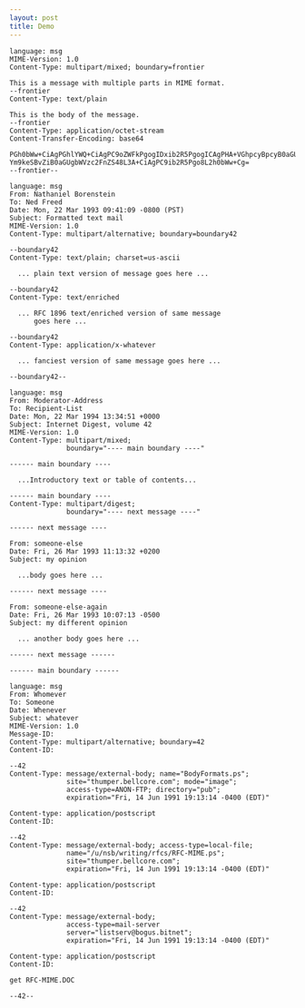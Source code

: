 ```yaml
---
layout: post
title: Demo
---
```

<pre><code>language: msg
MIME-Version: 1.0
Content-Type: multipart/mixed; boundary=frontier

This is a message with multiple parts in MIME format.
--frontier
Content-Type: text/plain

This is the body of the message.
--frontier
Content-Type: application/octet-stream
Content-Transfer-Encoding: base64

PGh0bWw+CiAgPGhlYWQ+CiAgPC9oZWFkPgogIDxib2R5PgogICAgPHA+VGhpcyBpcyB0aGUg
Ym9keSBvZiB0aGUgbWVzc2FnZS48L3A+CiAgPC9ib2R5Pgo8L2h0bWw+Cg=
--frontier--</code></pre>

<pre><code>language: msg
From: Nathaniel Borenstein <nsb@bellcore.com>
To: Ned Freed <ned@innosoft.com>
Date: Mon, 22 Mar 1993 09:41:09 -0800 (PST)
Subject: Formatted text mail
MIME-Version: 1.0
Content-Type: multipart/alternative; boundary=boundary42

--boundary42
Content-Type: text/plain; charset=us-ascii

  ... plain text version of message goes here ...

--boundary42
Content-Type: text/enriched

  ... RFC 1896 text/enriched version of same message
      goes here ...

--boundary42
Content-Type: application/x-whatever

  ... fanciest version of same message goes here ...

--boundary42--</code></pre>

<pre><code>language: msg
From: Moderator-Address
To: Recipient-List
Date: Mon, 22 Mar 1994 13:34:51 +0000
Subject: Internet Digest, volume 42
MIME-Version: 1.0
Content-Type: multipart/mixed;
              boundary="---- main boundary ----"

------ main boundary ----

  ...Introductory text or table of contents...

------ main boundary ----
Content-Type: multipart/digest;
              boundary="---- next message ----"

------ next message ----

From: someone-else
Date: Fri, 26 Mar 1993 11:13:32 +0200
Subject: my opinion

  ...body goes here ...

------ next message ----

From: someone-else-again
Date: Fri, 26 Mar 1993 10:07:13 -0500
Subject: my different opinion

  ... another body goes here ...

------ next message ------

------ main boundary ------</code></pre>

<pre><code>language: msg
From: Whomever
To: Someone
Date: Whenever
Subject: whatever
MIME-Version: 1.0
Message-ID: <id1@host.com>
Content-Type: multipart/alternative; boundary=42
Content-ID: <id001@guppylake.bellcore.com>

--42
Content-Type: message/external-body; name="BodyFormats.ps";
              site="thumper.bellcore.com"; mode="image";
              access-type=ANON-FTP; directory="pub";
              expiration="Fri, 14 Jun 1991 19:13:14 -0400 (EDT)"

Content-type: application/postscript
Content-ID: <id42@guppylake.bellcore.com>

--42
Content-Type: message/external-body; access-type=local-file;
              name="/u/nsb/writing/rfcs/RFC-MIME.ps";
              site="thumper.bellcore.com";
              expiration="Fri, 14 Jun 1991 19:13:14 -0400 (EDT)"

Content-type: application/postscript
Content-ID: <id42@guppylake.bellcore.com>

--42
Content-Type: message/external-body;
              access-type=mail-server
              server="listserv@bogus.bitnet";
              expiration="Fri, 14 Jun 1991 19:13:14 -0400 (EDT)"

Content-type: application/postscript
Content-ID: <id42@guppylake.bellcore.com>

get RFC-MIME.DOC

--42--</code></pre>